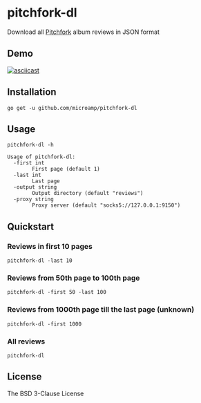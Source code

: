 # pitchfork-dl

Download all [Pitchfork](http://pitchfork.com/reviews/albums/) album reviews in JSON format

## Demo

[![asciicast](https://asciinema.org/a/8d9aynoywjmlkew7879pkcv81.png)](https://asciinema.org/a/8d9aynoywjmlkew7879pkcv81)

## Installation
```
go get -u github.com/microamp/pitchfork-dl
```

## Usage
```
pitchfork-dl -h
```
```
Usage of pitchfork-dl:
  -first int
    	First page (default 1)
  -last int
    	Last page
  -output string
    	Output directory (default "reviews")
  -proxy string
    	Proxy server (default "socks5://127.0.0.1:9150")
```

## Quickstart

### Reviews in first 10 pages
```
pitchfork-dl -last 10
```

### Reviews from 50th page to 100th page
```
pitchfork-dl -first 50 -last 100
```

### Reviews from 1000th page till the last page (unknown)
```
pitchfork-dl -first 1000
```

### All reviews
```
pitchfork-dl
```

## License

The BSD 3-Clause License
